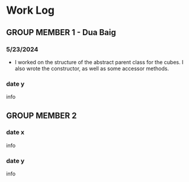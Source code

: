 # Work Log

## GROUP MEMBER 1 - Dua Baig

### 5/23/2024

- I worked on the structure of the abstract parent class for the cubes. I also wrote the constructor, as well as some accessor methods.

### date y

info


## GROUP MEMBER 2

### date x

info

### date y

info
